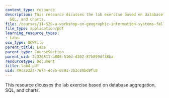 ```yaml
---
content_type: resource
description: This resource dicusses the lab exercise based on database aggregation,
  SQL, and charts.
file: /courses/11-520-a-workshop-on-geographic-information-systems-fall-2005/49ca532a7674ece566913b2c80bd9fc0_lab4.pdf
file_type: application/pdf
learning_resource_types:
- Labs
ocw_type: OCWFile
parent_title: Labs
parent_type: CourseSection
parent_uid: 2c320811-a808-516d-d362-87b899df38ba
resourcetype: Document
title: lab4.pdf
uid: 49ca532a-7674-ece5-6691-3b2c80bd9fc0
---
```

This resource dicusses the lab exercise based on database aggregation, SQL, and charts.

